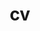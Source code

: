 ---
layout: cv
permalink: /cv/
title: cv
nav: true
nav_order: 5
cv_pdf: CV.pdf
description:
toc:
  sidebar: left
---